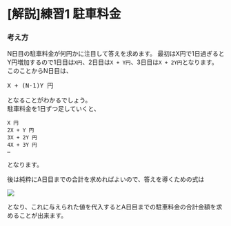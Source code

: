 # [解説]練習1 駐車料金

### 考え方
N日目の駐車料金が何円かに注目して答えを求めます。
最初はX円で1日過ぎるとY円増加するので1日目は`X円`、2日目は`X + Y円`、3日目は`X + 2Y円`となります。
このことからN日目は、
<pre>
X + (N-1)Y 円
</pre>
となることがわかるでしょう。  
駐車料金を1日ずつ足していくと、
```
X 円
2X + Y 円
3X + 2Y 円
4X + 3Y 円
…
```
となります。

後は純粋にA日目までの合計を求めればよいので、答えを導くための式は
<pre>
<img src="https://latex.codecogs.com/png.latex?\sum_{a=1}^N(X&space;&plus;&space;(a&space;-&space;1)Y)&space;=&space;NX&space;&plus;&space;\frac{N(N&space;-&space;1)}{2}Y" />
</pre>
となり、これに与えられた値を代入するとA日目までの駐車料金の合計金額を求めることが出来ます。
